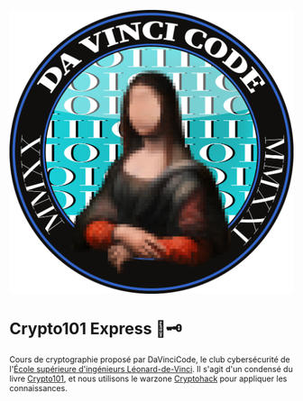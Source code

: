 ![](images/davincicode.png)

# Crypto101 Express 🚂🗝

Cours de cryptographie proposé par DaVinciCode, le club cybersécurité de l'[École supérieure d'ingénieurs Léonard-de-Vinci](https://www.esilv.fr/). Il s'agit d'un condensé du livre [Crypto101](https://www.crypto101.io/), et nous utilisons le warzone [Cryptohack](https://www.cryptohack.org/) pour appliquer les connaissances.
